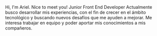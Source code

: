 Hi, I'm Ariel. Nice to meet you!
Junior Front End Developer
Actualmente busco desarrollar mis experiencias, con el fin de crecer en el ámbito tecnológico y buscando nuevos desafíos que me ayuden a mejorar. Me interesa trabajar en equipo y poder aportar mis conocimientos a mis compañeros.
